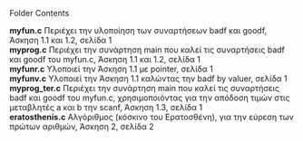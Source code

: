 Folder Contents

<b>myfun.c</b> Περιέχει την υλοποίηση των συναρτήσεων badf και goodf, Άσκηση 1.1 και 1.2, σελίδα 1<br>
<b>myprog.c</b> Περιέχει την συνάρτηση main που καλεί τις συναρτήσεις badf και goodf του myfun.c, Άσκηση 1.1 και 1.2, σελίδα 1<br>
<b>myfunr.c</b> Υλοποιεί την Άσκηση 1.1 με pointer, σελίδα 1<br>
<b>myfunv.c</b> Υλοποιεί την Άσκηση 1.1 καλώντας την badf by valuer, σελίδα 1<br>
<b>myprog_ter.c</b> Περιέχει την συνάρτηση main που καλεί τις συναρτήσεις badf και goodf του myfun.c, χρησιμοποιόντας για την απόδοση τιμών στις μεταβλητές a και b την scanf, Άσκηση 1.3, σελίδα 1<br>
<b>eratosthenis.c</b> Αλγόριθμος (κόσκινο του Ερατοσθένη), για την εύρεση των πρώτων αριθμών, Άσκηση 2, σελίδα 2<br>
